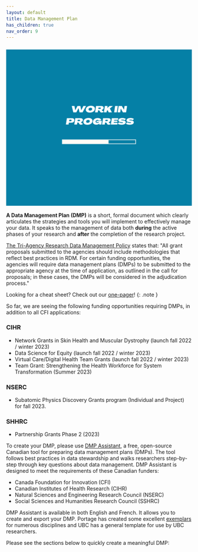 ```yaml
---
layout: default
title: Data Management Plan
has_children: true
nav_order: 9
---
```


<p style="margin-top:25px">
<img src="figures/work-in-progress.png" width="600"/>
</p>

**A Data Management Plan (DMP)** is a short, formal document which clearly articulates the strategies and tools you will implement to effectively manage your data. It speaks to the management of data both <b>during</b> the active phases of your research and <b>after</b> the completion of the research project. 

<a href="https://science.gc.ca/site/science/en/interagency-research-funding/policies-and-guidelines/research-data-management/tri-agency-research-data-management-policy">The Tri-Agency Research Data Management Policy</a> states that: "All grant proposals submitted to the agencies should include methodologies that reflect best practices in RDM. For certain funding opportunities, the agencies will require data management plans (DMPs) to be submitted to the appropriate agency at the time of application, as outlined in the call for proposals; in these cases, the DMPs will be considered in the adjudication process."

Looking for a cheat sheet? Check out our <a href="https://osf.io/wmh5n" target="_blank">one-pager</a>!
{: .note }

So far, we are seeing the following funding opportunities requiring DMPs, in addition to all CFI applications:

### CIHR

- Network Grants in Skin Health and Muscular Dystrophy (launch fall 2022 / winter 2023)
- Data Science for Equity (launch fall 2022 / winter 2023)
- Virtual Care/Digital Health Team Grants (launch fall 2022 / winter 2023)
- Team Grant: Strengthening the Health Workforce for System Transformation (Summer 2023)

### NSERC

- Subatomic Physics Discovery Grants program (Individual and Project) for fall 2023.

### SHHRC

- Partnership Grants Phase 2 (2023)


To create your DMP, please use <a href="https://assistant.portagenetwork.ca/tool" target="_blank"> DMP Assistant</a>, a free, open-source Canadian tool for preparing data management plans (DMPs). The tool follows best practices in data stewardship and walks researchers step-by-step through key questions about data management. DMP Assistant is designed to meet the requirements of these Canadian funders:

- Canada Foundation for Innovation (CFI)
- Canadian Institutes of Health Research (CIHR)
- Natural Sciences and Engineering Research Council (NSERC)
- Social Sciences and Humanities Research Council (SSHRC)

DMP Assistant is available in both English and French. It allows you to create and export your DMP. Portage has created some excellent <a href="https://zenodo.org/communities/portage-network/search?page=1&size=20&q=exemplar">exemplars </a>for numerous disciplines and UBC has a general template for use by UBC researchers.

Please see the sections below to quickly create a meaningful DMP:





